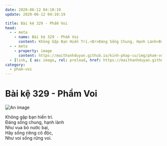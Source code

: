 ```yaml
---
date: 2020-06-12 04:10:19
update: 2020-06-12 04:10:19

title: Bài kệ 329 - Phẩm Voi
head:
  - - meta
    - name: Bài kệ 329 - Phẩm Voi
      content: Không Gặp Bạn Hiền Trí.<Br>Ðáng Sống Chung, Hạnh Lành<Br>Như Vua Bỏ Nước Bại,<Br>Hãy Sống Riêng Cô Độc,<Br>Như Voi Sống Rừng Voi.<Br>
  - - meta
    - property: image
      content: https://maithanhduyan.github.io/kinh-phap-cu/img/pham-voi/pham-voi-329.jpg
  - [link, { as: image, rel: preload, href: https://maithanhduyan.github.io/kinh-phap-cu/img/pham-voi/pham-voi-329.jpg }]
category:
  - pham-voi
---
```


# Bài kệ 329 - Phẩm Voi

![An image](/img/pham-voi/pham-voi-329.jpg)

Không gặp bạn hiền trí.<br>Ðáng sống chung, hạnh lành<br>Như vua bỏ nước bại,<br>Hãy sống riêng cô độc,<br>Như voi sống rừng voi.<br>
